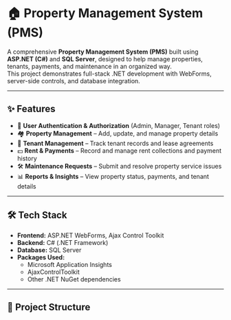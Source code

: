 # 🏠 Property Management System (PMS)

A comprehensive **Property Management System (PMS)** built using **ASP.NET (C#)** and **SQL Server**, designed to help manage properties, tenants, payments, and maintenance in an organized way.  
This project demonstrates full-stack .NET development with WebForms, server-side controls, and database integration.

---

## ✨ Features

- 🔑 **User Authentication & Authorization** (Admin, Manager, Tenant roles)  
- 🏘 **Property Management** – Add, update, and manage property details  
- 👥 **Tenant Management** – Track tenant records and lease agreements  
- 💵 **Rent & Payments** – Record and manage rent collections and payment history  
- 🛠 **Maintenance Requests** – Submit and resolve property service issues  
- 📊 **Reports & Insights** – View property status, payments, and tenant details  

---

## 🛠 Tech Stack

- **Frontend:** ASP.NET WebForms, Ajax Control Toolkit  
- **Backend:** C# (.NET Framework)  
- **Database:** SQL Server  
- **Packages Used:**
  - Microsoft Application Insights  
  - AjaxControlToolkit  
  - Other .NET NuGet dependencies  

---

## 📂 Project Structure


